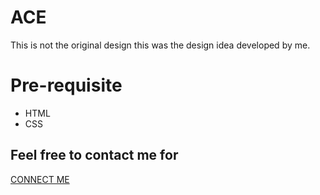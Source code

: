 # ACE
This is not the original design this was the design idea developed by me.
# Pre-requisite 
  <ul>
     <li>HTML</li>
     <li>CSS</li>
  </ul>

## Feel free to contact me for 
<a href="shubhamiitpkd.netlify.app">CONNECT ME</a>
